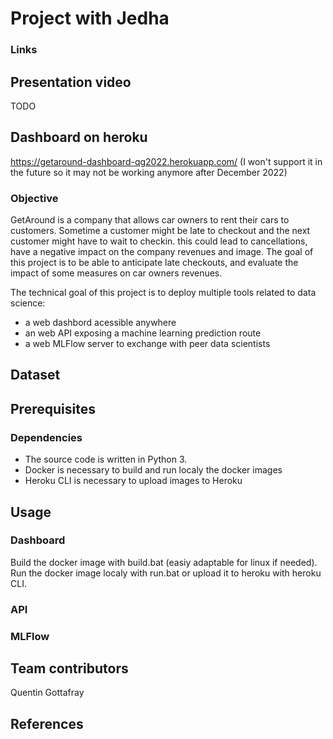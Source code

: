 # Project with Jedha

### Links
## Presentation video
TODO
## Dashboard on heroku
https://getaround-dashboard-qg2022.herokuapp.com/ (I won't support it in the future so it may not be working anymore after December 2022)


### Objective
GetAround is a company that allows car owners to rent their cars to customers. Sometime a customer might be late to checkout and the next customer might have to wait to checkin. this could lead to cancellations, have a negative impact on the company revenues and image. The goal of this project is to be able to anticipate late checkouts, and evaluate the impact of some measures on car owners revenues. 

The technical goal of this project is to deploy multiple tools related to data science:
- a web dashbord acessible anywhere
- an web API exposing a machine learning prediction route
- a web MLFlow server to exchange with peer data scientists

## Dataset

## Prerequisites


### Dependencies
- The source code is written in Python 3.
- Docker is necessary to build and run localy the docker images
- Heroku CLI is necessary to upload images to Heroku 

## Usage
### Dashboard
Build the docker image with build.bat (easiy adaptable for linux if needed).
Run the docker image localy with run.bat or upload it to heroku with heroku CLI.

### API

### MLFlow

## Team contributors
Quentin Gottafray

## References

